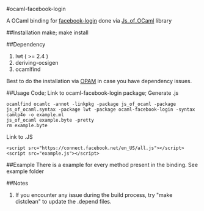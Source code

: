 #ocaml-facebook-login

A OCaml binding for [facebook-login](https://developers.facebook.com/docs/facebook-login/getting-started-web/)
done via [Js_of_OCaml](http://ocsigen.org/js_of_ocaml) library

##Installation
    make; make install

##Dependency
1. lwt ( >= 2.4 )
2. deriving-ocsigen
3. ocamlfind

Best to do the installation via [OPAM](http://opam.ocamlpro.com/index.html) in case you have dependency issues.

##Usage
Code; Link to ocaml-facebook-login package; Generate .js

    ocamlfind ocamlc -annot -linkpkg -package js_of_ocaml -package js_of_ocaml.syntax -package lwt -package ocaml-facebook-login -syntax camlp4o -o example.ml
    js_of_ocaml example.byte -pretty
    rm example.byte

Link to .JS

    <script src="https://connect.facebook.net/en_US/all.js"></script>
    <script src="example.js"></script>

##Example
There is a example for every method present in the binding.
See example folder

##Notes
1. If you encounter any issue during the build process, try "make distclean" to update the .depend files.

